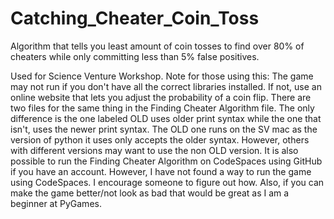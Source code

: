 # Catching_Cheater_Coin_Toss
Algorithm that tells you least amount of coin tosses to find over 80% of cheaters while only committing less than 5% false positives. 

Used for Science Venture Workshop. 
Note for those using this:
The game may not run if you don't have all the correct libraries installed. If not, use an online website that lets you adjust the probability of a coin flip. There are two files for the same thing in the Finding Cheater Algorithm file. The only difference is the one labeled OLD uses older print syntax while the one that isn't, uses the newer print syntax. The OLD one runs on the SV mac as the version of python it uses only accepts the older syntax. However, others with different versions may want to use the non OLD version.  It is also possible to run the Finding Cheater Algorithm on CodeSpaces using GitHub if you have an account. However, I have not found a way to run the game using CodeSpaces. I encourage someone to figure out how. Also, if you can make the game better/not look as bad that would be great as I am a beginner at PyGames. 

